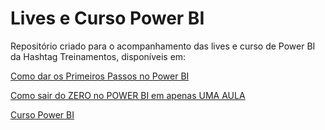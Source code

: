 # Lives e Curso Power BI

Repositório criado para o acompanhamento das lives e curso de Power BI da Hashtag Treinamentos, disponíveis em:

[Como dar os Primeiros Passos no Power BI](https://www.youtube.com/watch?v=MZCtkHBao5M)

[Como sair do ZERO no POWER BI em apenas UMA AULA](https://www.youtube.com/watch?v=UFGe25gydxo)

[Curso Power BI](https://www.youtube.com/playlist?list=PLxjKFMYkZ9OdkcIZVh3vCFfV99o1CHVaX)
